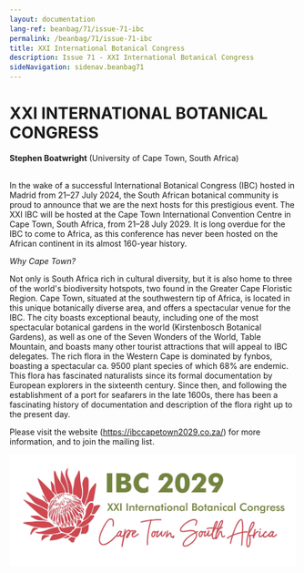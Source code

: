 ```yaml
---
layout: documentation
lang-ref: beanbag/71/issue-71-ibc
permalink: /beanbag/71/issue-71-ibc
title: XXI International Botanical Congress
description: Issue 71 - XXI International Botanical Congress
sideNavigation: sidenav.beanbag71
---
```


# XXI INTERNATIONAL BOTANICAL CONGRESS

**Stephen Boatwright** (University of Cape Town, South Africa)
<br>
<br>

In the wake of a successful International Botanical Congress (IBC)
hosted in Madrid from 21–27 July 2024, the South African botanical
community is proud to announce that we are the next hosts for this
prestigious event. The XXI IBC will be hosted at the Cape Town
International Convention Centre in Cape Town, South Africa, from 21–28 July 2029. It is long overdue for the IBC to come to Africa, as this
conference has never been hosted on the African continent in its almost
160-year history.

*Why Cape Town?*

Not only is South Africa rich in cultural diversity, but it is also home
to three of the world's biodiversity hotspots, two found in the Greater
Cape Floristic Region. Cape Town, situated at the southwestern tip of
Africa, is located in this unique botanically diverse area, and offers a
spectacular venue for the IBC. The city boasts exceptional beauty,
including one of the most spectacular botanical gardens in the world
(Kirstenbosch Botanical Gardens), as well as one of the Seven Wonders of
the World, Table Mountain, and boasts many other tourist attractions that
will appeal to IBC delegates. The rich flora in the Western Cape is
dominated by fynbos, boasting a spectacular ca. 9500 plant species of
which 68% are endemic. This flora has fascinated naturalists since its
formal documentation by European explorers in the sixteenth century.
Since then, and following the establishment of a port for seafarers in
the late 1600s, there has been a fascinating history of documentation
and description of the flora right up to the present day.

Please visit the website (<https://ibccapetown2029.co.za/>) for more
information, and to join the mailing list.

![](/assets/images/71/ibc_logo.jpg)

